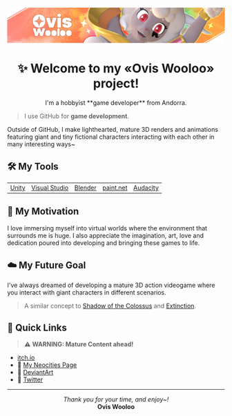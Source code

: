 ![Banner](Images/Banner.jpg)

<h1 align="center">✨ Welcome to my «Ovis Wooloo» project!</h1> 

<p align="center">I'm a hobbyist **game developer** from Andorra.</p>

> I use GitHub for **game development**.

Outside of GitHub, I make lighthearted, mature 3D renders and animations featuring giant and tiny fictional characters interacting with each other in many interesting ways~

## 🛠️ My Tools

<table align="center">
  <td><a href="https://unity.com">Unity</a></td>
  <td><a href="https://visualstudio.microsoft.com">Visual Studio</a></td>
  <td><a href="https://www.blender.org">Blender</a></td>
  <td><a href="https://getpaint.net">paint.net</a></td>
  <td><a href="https://www.audacityteam.org">Audacity</a></td>
</table>

## 🤍 My Motivation
I love immersing myself into virtual worlds where the environment that surrounds me is huge.
I also appreciate the imagination, art, love and dedication poured into developing and bringing these games to life.

## ☁️ My Future Goal
I've always dreamed of developing a mature 3D action videogame where you interact with giant characters in different scenarios.
> A similar concept to [Shadow of the Colossus](https://en.wikipedia.org/wiki/Shadow_of_the_Colossus) and [Extinction](https://store.steampowered.com/app/570710/Extinction).

## 🔗 Quick Links
> ⚠️ **WARNING: Mature Content ahead!**
- [itch.io](https://oviswooloo.itch.io/)
- 🔞 [My Neocities Page](https://oviswooloo.neocities.org)
- 🔞 [DeviantArt](https://www.deviantart.com/oviswooloo)
- 🔞 [Twitter](https://x.com/OvisWooloo)

---
<p align="center"><i>Thank you for your time, and enjoy~!</i><br><b>Ovis Wooloo</b></p>
